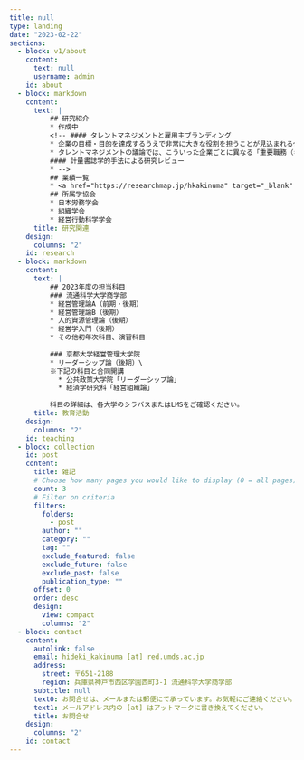 ```yaml
---
title: null
type: landing
date: "2023-02-22"
sections:
  - block: v1/about
    content:
      text: null
      username: admin
    id: about
  - block: markdown
    content:
      text: |
          ## 研究紹介
          * 作成中
          <!-- #### タレントマネジメントと雇用主ブランディング
          * 企業の目標・目的を達成するうえで非常に大きな役割を担うことが見込まれる仕事は、各社で異なると想定されます。たとえば、同じ「小売業」のなかでも、安価な大量仕入れの実現がカギを握る企業もあれば、顧客のニーズを読み解きながらきめ細やかな接客を行うことがポイントだという企業もあるでしょう。そうであれば、「我が社にとっての重要人物」の要件は、企業ごとに異なっていると考えるべきではないでしょうか。
          * タレントマネジメントの議論では、こういった企業ごとに異なる「重要職務（キーポジション）」に焦点を当てて、戦略的な人事管理のあり方を考えます。つまり、重要職務を現時点で担っている人や、その人の代わりに担いうる人を絶えず確保しておけるような人事管理をどのように実現するのかを考えます。
          #### 計量書誌学的手法による研究レビュー
          * -->
          ## 業績一覧
          * <a href="https://researchmap.jp/hkakinuma" target="_blank" rel="noopener noreferrer">Researchmap（外部サイト）</a>
          ## 所属学協会
          * 日本労務学会
          * 組織学会
          * 経営行動科学学会
      title: 研究関連
    design:
      columns: "2"
    id: research
  - block: markdown
    content:
      text: |
          ## 2023年度の担当科目
          ### 流通科学大学商学部
          * 経営管理論A（前期・後期）
          * 経営管理論B（後期）
          * 人的資源管理論（後期）
          * 経営学入門（後期）
          * その他初年次科目、演習科目
          
          ### 京都大学経営管理大学院
          * リーダーシップ論（後期）\
          ※下記の科目と合同開講
            * 公共政策大学院「リーダーシップ論」
            * 経済学研究科「経営組織論」
          
          科目の詳細は、各大学のシラバスまたはLMSをご確認ください。
      title: 教育活動
    design:
      columns: "2"
    id: teaching
  - block: collection
    id: post
    content:
      title: 雑記
      # Choose how many pages you would like to display (0 = all pages)
      count: 3
      # Filter on criteria
      filters:
        folders:
          - post
        author: ""
        category: ""
        tag: ""
        exclude_featured: false
        exclude_future: false
        exclude_past: false
        publication_type: ""
      offset: 0
      order: desc
      design:
        view: compact
        columns: "2"
  - block: contact
    content:
      autolink: false
      email: hideki_kakinuma [at] red.umds.ac.jp
      address: 
        street: 〒651-2188
        region: 兵庫県神戸市西区学園西町3-1 流通科学大学商学部
      subtitle: null
      text0: お問合せは、メールまたは郵便にて承っています。お気軽にご連絡ください。
      text1: メールアドレス内の [at] はアットマークに書き換えてください。
      title: お問合せ
    design:
      columns: "2"
    id: contact
---
```

